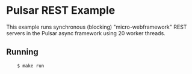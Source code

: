 # Pulsar REST Example

This example runs synchronous (blocking) "micro-webframework" REST servers
in the Pulsar async framework using 20 worker threads.

## Running

```bash
    $ make run
```
